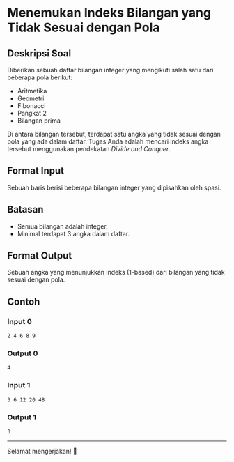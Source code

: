 # Menemukan Indeks Bilangan yang Tidak Sesuai dengan Pola

## Deskripsi Soal
Diberikan sebuah daftar bilangan integer yang mengikuti salah satu dari beberapa pola berikut:
- Aritmetika
- Geometri
- Fibonacci
- Pangkat 2
- Bilangan prima

Di antara bilangan tersebut, terdapat satu angka yang tidak sesuai dengan pola yang ada dalam daftar.
Tugas Anda adalah mencari indeks angka tersebut menggunakan pendekatan *Divide and Conquer*.

## Format Input
Sebuah baris berisi beberapa bilangan integer yang dipisahkan oleh spasi.

## Batasan
- Semua bilangan adalah integer.
- Minimal terdapat 3 angka dalam daftar.

## Format Output
Sebuah angka yang menunjukkan indeks (1-based) dari bilangan yang tidak sesuai dengan pola.

## Contoh
### **Input 0**
```
2 4 6 8 9
```
### **Output 0**
```
4
```

### **Input 1**
```
3 6 12 20 48
```
### **Output 1**
```
3
```

---
Selamat mengerjakan! 🚀

